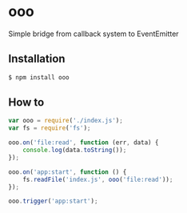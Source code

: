 # ooo

  Simple bridge from callback system to EventEmitter

## Installation

```bash
$ npm install ooo
```
## How to

```js
var ooo = require('./index.js');
var fs = require('fs');

ooo.on('file:read', function (err, data) {
    console.log(data.toString());
});

ooo.on('app:start', function () {
    fs.readFile('index.js', ooo('file:read'));
});

ooo.trigger('app:start');
```